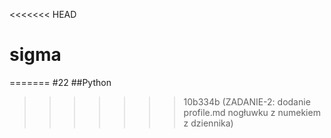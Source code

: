 <<<<<<< HEAD
# sigma
=======
#22
##Python
>>>>>>> 10b334b (ZADANIE-2: dodanie profile.md nogłuwku z numekiem z dziennika)
